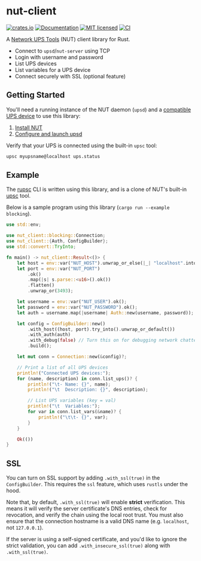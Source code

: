 # nut-client

[![crates.io](https://img.shields.io/crates/v/nut-client.svg)](https://crates.io/crates/nut-client)
[![Documentation](https://docs.rs/nut-client/badge.svg)](https://docs.rs/nut-client)
[![MIT licensed](https://img.shields.io/crates/l/nut-client.svg)](./LICENSE)
[![CI](https://github.com/aramperes/nut-client-rs/workflows/CI/badge.svg)](https://github.com/aramperes/nut-client-rs/actions?query=workflow%3ACI)

A [Network UPS Tools](https://github.com/networkupstools/nut) (NUT) client library for Rust.

- Connect to `upsd`/`nut-server` using TCP
- Login with username and password
- List UPS devices
- List variables for a UPS device
- Connect securely with SSL (optional feature)

## Getting Started

You'll need a running instance of the NUT daemon (`upsd`) and
a [compatible UPS device](https://networkupstools.org/stable-hcl.html)
to use this library:

1. [Install NUT](https://networkupstools.org/docs/user-manual.chunked/ar01s05.html)
2. [Configure and launch upsd](https://networkupstools.org/docs/user-manual.chunked/ar01s06.html)

Verify that your UPS is connected using the built-in `upsc` tool:

```bash
upsc myupsname@localhost ups.status
```

## Example

The [rupsc](https://github.com/aramperes/nut-client-rs/tree/master/rupsc)
CLI is written using this library, and is a clone of NUT's
built-in [upsc](https://networkupstools.org/docs/man/upsc.html) tool.

Below is a sample program using this library (`cargo run --example blocking`).

```rust
use std::env;

use nut_client::blocking::Connection;
use nut_client::{Auth, ConfigBuilder};
use std::convert::TryInto;

fn main() -> nut_client::Result<()> {
    let host = env::var("NUT_HOST").unwrap_or_else(|_| "localhost".into());
    let port = env::var("NUT_PORT")
        .ok()
        .map(|s| s.parse::<u16>().ok())
        .flatten()
        .unwrap_or(3493);

    let username = env::var("NUT_USER").ok();
    let password = env::var("NUT_PASSWORD").ok();
    let auth = username.map(|username| Auth::new(username, password));

    let config = ConfigBuilder::new()
        .with_host((host, port).try_into().unwrap_or_default())
        .with_auth(auth)
        .with_debug(false) // Turn this on for debugging network chatter
        .build();

    let mut conn = Connection::new(&config)?;

    // Print a list of all UPS devices
    println!("Connected UPS devices:");
    for (name, description) in conn.list_ups()? {
        println!("\t- Name: {}", name);
        println!("\t  Description: {}", description);

        // List UPS variables (key = val)
        println!("\t  Variables:");
        for var in conn.list_vars(&name)? {
            println!("\t\t- {}", var);
        }
    }

    Ok(())
}
```

## SSL

You can turn on SSL support by adding `.with_ssl(true)` in the `ConfigBuilder`. This requires the `ssl` feature, which
uses `rustls` under the hood.

Note that, by default, `.with_ssl(true)` will enable **strict** verification. This means it will verify the server
certificate's DNS entries, check for revocation, and verify the chain using the local root trust. You must also ensure
that the connection hostname is a valid DNS name (e.g. `localhost`, not `127.0.0.1`).

If the server is using a self-signed certificate, and you'd like to ignore the strict validation, you can add
`.with_insecure_ssl(true)` along with `.with_ssl(true)`.
